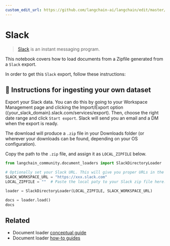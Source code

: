 ```yaml
---
custom_edit_url: https://github.com/langchain-ai/langchain/edit/master/docs/docs/integrations/document_loaders/slack.ipynb
---
```

# Slack

>[Slack](https://slack.com/) is an instant messaging program.

This notebook covers how to load documents from a Zipfile generated from a `Slack` export.

In order to get this `Slack` export, follow these instructions:

## 🧑 Instructions for ingesting your own dataset

Export your Slack data. You can do this by going to your Workspace Management page and clicking the Import/Export option ({your_slack_domain}.slack.com/services/export). Then, choose the right date range and click `Start export`. Slack will send you an email and a DM when the export is ready.

The download will produce a `.zip` file in your Downloads folder (or wherever your downloads can be found, depending on your OS configuration).

Copy the path to the `.zip` file, and assign it as `LOCAL_ZIPFILE` below.


```python
from langchain_community.document_loaders import SlackDirectoryLoader
```


```python
# Optionally set your Slack URL. This will give you proper URLs in the docs sources.
SLACK_WORKSPACE_URL = "https://xxx.slack.com"
LOCAL_ZIPFILE = ""  # Paste the local paty to your Slack zip file here.

loader = SlackDirectoryLoader(LOCAL_ZIPFILE, SLACK_WORKSPACE_URL)
```


```python
docs = loader.load()
docs
```


## Related

- Document loader [conceptual guide](/docs/concepts/#document-loaders)
- Document loader [how-to guides](/docs/how_to/#document-loaders)
